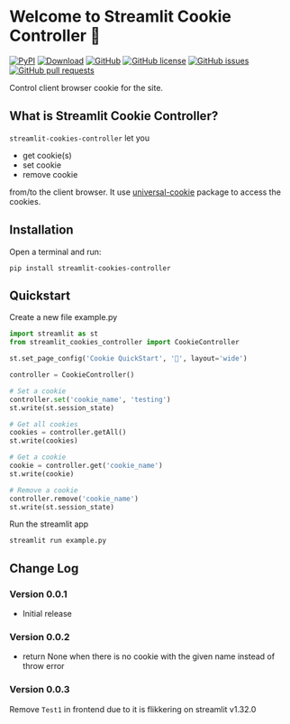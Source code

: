 # Welcome to Streamlit Cookie Controller 🍪

[![PyPI][pypi_badge]][pypi_link]
[![Download][pypi_download_badge]][pypi_link]
[![GitHub][github_badge]][github_link]
[![GitHub license][license_badge]][license_link]
[![GitHub issues][issue_badge]][issue_link]
[![GitHub pull requests][pull_badge]][pull_link]

Control client browser cookie for the site.

## What is Streamlit Cookie Controller?
`streamlit-cookies-controller` let you

- get cookie(s)
- set cookie
- remove cookie

from/to the client browser.
It use [universal-cookie](https://www.npmjs.com/package/universal-cookie) package to access the cookies.


## Installation
Open a terminal and run:
``` terminal
pip install streamlit-cookies-controller
```


## Quickstart
Create a new file example.py
``` python
import streamlit as st
from streamlit_cookies_controller import CookieController

st.set_page_config('Cookie QuickStart', '🍪', layout='wide')

controller = CookieController()

# Set a cookie
controller.set('cookie_name', 'testing')
st.write(st.session_state)

# Get all cookies
cookies = controller.getAll()
st.write(cookies)

# Get a cookie
cookie = controller.get('cookie_name')
st.write(cookie)

# Remove a cookie
controller.remove('cookie_name')
st.write(st.session_state)
```
Run the streamlit app
``` terminal
streamlit run example.py
```


## Change Log
### Version 0.0.1
- Initial release
### Version 0.0.2
- return None when there is no cookie with the given name instead of throw error
### Version 0.0.3
Remove `Test1` in frontend due to it is flikkering on streamlit v1.32.0


[pypi_badge]: https://img.shields.io/pypi/v/streamlit-cookies-controller.svg
[pypi_link]: https://pypi.org/project/streamlit-cookies-controller
[pypi_download_badge]: https://static.pepy.tech/badge/streamlit-cookies-controller
[github_badge]: https://badgen.net/badge/icon/GitHub?icon=github&color=black&label
[github_link]: https://github.com/NathanChen198/streamlit-cookies-controller
[license_badge]: https://img.shields.io/badge/Licence-MIT-gr.svg
[license_link]: https://github.com/NathanChen198/streamlit-cookies-controller/blob/main/LICENSE
[issue_badge]: https://img.shields.io/github/issues/NathanChen198/streamlit-cookies-controller
[issue_link]: https://github.com/NathanChen198/streamlit-cookies-controller/issues
[pull_badge]: https://img.shields.io/github/issues-pr/NathanChen198/streamlit-cookies-controller
[pull_link]: https://github.com/NathanChen198/streamlit-cookies-controller/pulls
